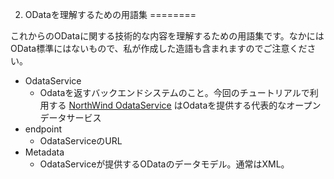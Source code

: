 2. ODataを理解するための用語集
========

これからのODataに関する技術的な内容を理解するための用語集です。なかにはOData標準にはないもので、私が作成した造語も含まれますのでご注意ください。

* OdataService
	* Odataを返すバックエンドシステムのこと。今回のチュートリアルで利用する [NorthWind OdataService](http://services.odata.org/V3/Northwind/Northwind.svc/) はOdataを提供する代表的なオープンデータサービス
* endpoint
	* OdataServiceのURL
* Metadata
	* OdataServiceが提供するODataのデータモデル。通常はXML。
